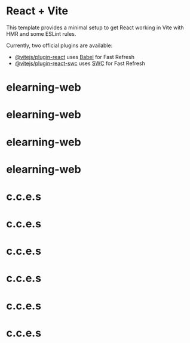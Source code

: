 # React + Vite

This template provides a minimal setup to get React working in Vite with HMR and some ESLint rules.

Currently, two official plugins are available:

- [@vitejs/plugin-react](https://github.com/vitejs/vite-plugin-react/blob/main/packages/plugin-react/README.md) uses [Babel](https://babeljs.io/) for Fast Refresh
- [@vitejs/plugin-react-swc](https://github.com/vitejs/vite-plugin-react-swc) uses [SWC](https://swc.rs/) for Fast Refresh
# elearning-web
# elearning-web
# elearning-web
# elearning-web
# c.c.e.s
# c.c.e.s
# c.c.e.s
# c.c.e.s
# c.c.e.s
# c.c.e.s

